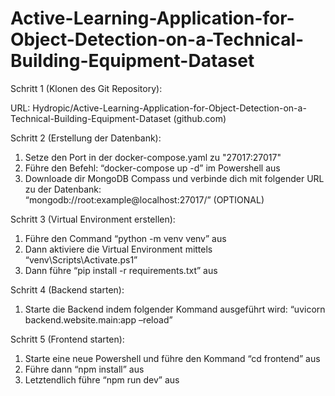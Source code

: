 # Active-Learning-Application-for-Object-Detection-on-a-Technical-Building-Equipment-Dataset

Schritt 1 (Klonen des Git Repository):

URL: Hydropic/Active-Learning-Application-for-Object-Detection-on-a-Technical-Building-Equipment-Dataset (github.com)

Schritt 2 (Erstellung der Datenbank):
  1. Setze den Port in der docker-compose.yaml zu "27017:27017"
  2. Führe den Befehl: “docker-compose up -d” im Powershell aus
  3. Downloade dir MongoDB Compass und verbinde dich mit folgender URL zu der Datenbank:       
 “mongodb://root:example@localhost:27017/” (OPTIONAL)

Schritt 3 (Virtual Environment erstellen):
  1. Führe den Command “python -m venv venv” aus
  2. Dann aktiviere die Virtual Environment mittels “venv\Scripts\Activate.ps1”
  3. Dann führe “pip install -r requirements.txt” aus

Schritt 4 (Backend starten):
  1. Starte die Backend indem folgender Kommand ausgeführt wird: “uvicorn backend.website.main:app –reload”

Schritt 5 (Frontend starten):
  1. Starte eine neue Powershell und führe den Kommand “cd frontend” aus
  2. Führe dann “npm install” aus
  3. Letztendlich führe “npm run dev” aus
